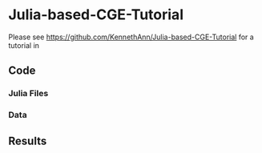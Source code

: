 # Julia-based-CGE-Tutorial
Please see https://github.com/KennethAnn/Julia-based-CGE-Tutorial for a tutorial in 

## Code

### Julia Files

### Data

## Results
